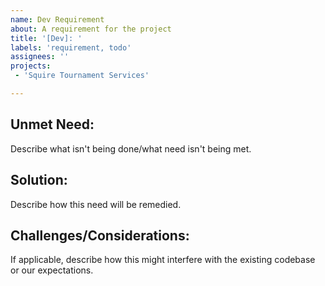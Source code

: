 ```yaml
---
name: Dev Requirement
about: A requirement for the project
title: '[Dev]: '
labels: 'requirement, todo'
assignees: ''
projects:
 - 'Squire Tournament Services'

---
```


## Unmet Need:
Describe what isn't being done/what need isn't being met.

## Solution:
Describe how this need will be remedied.

## Challenges/Considerations:
If applicable, describe how this might interfere with the existing codebase or our expectations.
